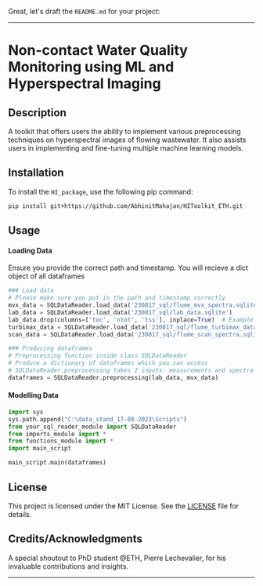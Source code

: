 Great, let's draft the `README.md` for your project:

---

# Non-contact Water Quality Monitoring using ML and Hyperspectral Imaging

## Description
A toolkit that offers users the ability to implement various preprocessing techniques on hyperspectral images of flowing wastewater. It also assists users in implementing and fine-tuning multiple machine learning models.

## Installation
To install the `HI_package`, use the following pip command:
```bash
pip install git+https://github.com/AbhinitMahajan/HIToolkit_ETH.git
```

## Usage

#### Loading Data
Ensure you provide the correct path and timestamp. You will recieve a dict object of all dataframes  

```python
### Load data
# Please make sure you put in the path and timestamp correctly
mvx_data = SQLDataReader.load_data('230817_sql/flume_mvx_spectra.sqlite')
lab_data = SQLDataReader.load_data('230817_sql/lab_data.sqlite')
lab_data.drop(columns=['toc', 'ntot', 'tss'], inplace=True)  # Example of inline data processing
turbimax_data = SQLDataReader.load_data('230817_sql/flume_turbimax_data.sqlite', '2023-05-08T09:00:00', '2023-09-01T00:00:00')
scan_data = SQLDataReader.load_data('230817_sql/flume_scan_spectra.sqlite', '2023-05-08T09:00:00', '2023-09-01T00:00:00')

### Producing dataframes
# Preprocessing function inside class SQLDataReader
# Produce a dictionary of dataframes which you can access 
# SQLDataReader.preprocessing takes 2 inputs: measurements and spectra 
dataframes = SQLDataReader.preprocessing(lab_data, mvx_data)
```

#### Modelling Data

```python
import sys
sys.path.append("C:\data_stand_17-08-2023\Scripts")
from your_sql_reader_module import SQLDataReader
from imports_module import *
from functions_module import *
import main_script

main_script.main(dataframes)
```

## License
This project is licensed under the MIT License. See the [LICENSE](./LICENSE) file for details.

## Credits/Acknowledgments
A special shoutout to PhD student @ETH, Pierre Lechevalier, for his invaluable contributions and insights.

---

